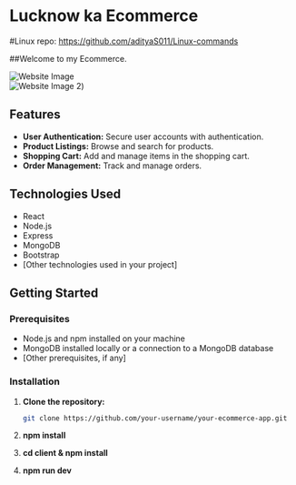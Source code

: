 # Lucknow ka Ecommerce
#Linux repo: https://github.com/adityaS011/Linux-commands

##Welcome to my Ecommerce.

![Website Image]((https://github.com/adityaS011/Ecommerce_app/blob/main/ss/ecom_ss.png))
<br/>
![Website Image 2]([URL](https://drive.google.com/file/d/16t3RootfjggZdPgJpuEXYCmhYRKUGf_A/view?usp=sharing)))
## Features

- **User Authentication:** Secure user accounts with authentication.
- **Product Listings:** Browse and search for products.
- **Shopping Cart:** Add and manage items in the shopping cart.
- **Order Management:** Track and manage orders.

## Technologies Used

- React
- Node.js
- Express
- MongoDB
- Bootstrap
- [Other technologies used in your project]

## Getting Started

### Prerequisites

- Node.js and npm installed on your machine
- MongoDB installed locally or a connection to a MongoDB database
- [Other prerequisites, if any]

### Installation

1. **Clone the repository:**

   ```bash
   git clone https://github.com/your-username/your-ecommerce-app.git

2. **npm install**

2. **cd client & npm install**

4. **npm run dev**

   
